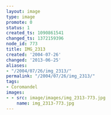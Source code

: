 ```yaml
---
layout: image
type: image
promote: 0
status: 1
created_ts: 1090861541
changed_ts: 1372159396
node_id: 773
title: IMG_2313
created: '2004-07-26'
changed: '2013-06-25'
aliases:
- "/2004/07/26/img_2313/"
permalink: "/2004/07/26/img_2313/"
tags:
- Coromandel
images:
- - src: image/images/img_2313-773.jpg
    name: img_2313-773.jpg
---
```


